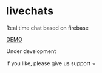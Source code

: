 # livechats

Real time chat based on firebase   

[DEMO](http://wushijiang.cn/liveChats/#/)  

Under development 

If you like, please give us support ⭐  
